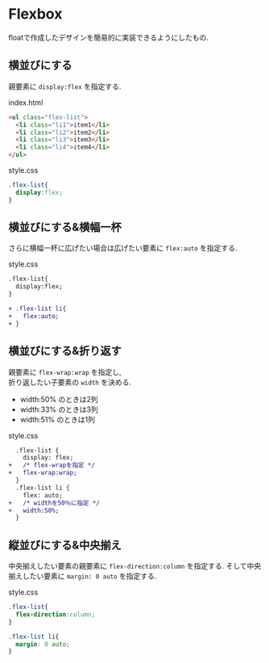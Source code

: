 # Flexbox

floatで作成したデザインを簡易的に実装できるようにしたもの.

## 横並びにする

親要素に `display:flex` を指定する.

index.html

```html
<ul class="flex-list">
  <li class="li1">item1</li>
  <li class="li2">item2</li>
  <li class="li3">item3</li>
  <li class="li4">item4</li>
</ul>
```

style.css

```css
.flex-list{
  display:flex;
}
```

## 横並びにする&横幅一杯

さらに横幅一杯に広げたい場合は広げたい要素に `flex:auto` を指定する.

style.css

```diff
.flex-list{
  display:flex;
}

+ .flex-list li{
+   flex:auto;
+ }
```

## 横並びにする&折り返す

親要素に `flex-wrap:wrap` を指定し,  
折り返したい子要素の `width` を決める.

* width:50% のときは2列
* width:33% のときは3列
* width:51% のときは1列

style.css

```diff
  .flex-list {
    display: flex;
+   /* flex-wrapを指定 */
+   flex-wrap:wrap;
  }
  .flex-list li {
    flex: auto;
+   /* widthを50％に指定 */
+   width:50%;
  }
```

## 縦並びにする&中央揃え

中央揃えしたい要素の親要素に `flex-direction:column` を指定する.
そして中央揃えしたい要素に `margin: 0 auto` を指定する.

style.css

```css
.flex-list{
  flex-direction:column;
}

.flex-list li{
  margin: 0 auto;
}
```
